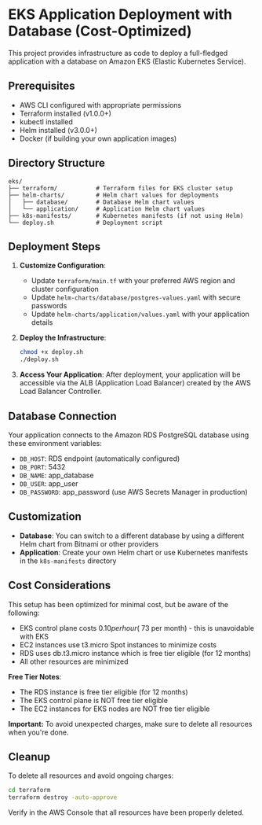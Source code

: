 # EKS Application Deployment with Database (Cost-Optimized)

This project provides infrastructure as code to deploy a full-fledged application with a database on Amazon EKS (Elastic Kubernetes Service).

## Prerequisites

- AWS CLI configured with appropriate permissions
- Terraform installed (v1.0.0+)
- kubectl installed
- Helm installed (v3.0.0+)
- Docker (if building your own application images)

## Directory Structure

```
eks/
├── terraform/           # Terraform files for EKS cluster setup
├── helm-charts/         # Helm chart values for deployments
│   ├── database/        # Database Helm chart values
│   └── application/     # Application Helm chart values
├── k8s-manifests/       # Kubernetes manifests (if not using Helm)
└── deploy.sh            # Deployment script
```

## Deployment Steps

1. **Customize Configuration**:
   - Update `terraform/main.tf` with your preferred AWS region and cluster configuration
   - Update `helm-charts/database/postgres-values.yaml` with secure passwords
   - Update `helm-charts/application/values.yaml` with your application details

2. **Deploy the Infrastructure**:
   ```bash
   chmod +x deploy.sh
   ./deploy.sh
   ```

3. **Access Your Application**:
   After deployment, your application will be accessible via the ALB (Application Load Balancer) created by the AWS Load Balancer Controller.

## Database Connection

Your application connects to the Amazon RDS PostgreSQL database using these environment variables:
- `DB_HOST`: RDS endpoint (automatically configured)
- `DB_PORT`: 5432
- `DB_NAME`: app_database
- `DB_USER`: app_user
- `DB_PASSWORD`: app_password (use AWS Secrets Manager in production)

## Customization

- **Database**: You can switch to a different database by using a different Helm chart from Bitnami or other providers
- **Application**: Create your own Helm chart or use Kubernetes manifests in the `k8s-manifests` directory

## Cost Considerations

This setup has been optimized for minimal cost, but be aware of the following:

- EKS control plane costs $0.10 per hour (~$73 per month) - this is unavoidable with EKS
- EC2 instances use t3.micro Spot instances to minimize costs
- RDS uses db.t3.micro instance which is free tier eligible (for 12 months)
- All other resources are minimized

**Free Tier Notes**:
- The RDS instance is free tier eligible (for 12 months)
- The EKS control plane is NOT free tier eligible
- The EC2 instances for EKS nodes are NOT free tier eligible

**Important:** To avoid unexpected charges, make sure to delete all resources when you're done.

## Cleanup

To delete all resources and avoid ongoing charges:

```bash
cd terraform
terraform destroy -auto-approve
```

Verify in the AWS Console that all resources have been properly deleted.
